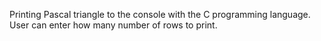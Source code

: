 Printing Pascal triangle to the console with the C programming language.
User can enter how many number of rows to print.
